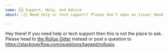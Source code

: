```yaml
---
name: 🆘 Support, Help, and Advice
about: 👉🏽 Need help or tech support? Please don't open an issue! Head tohttps://gitter.im/rollup/rollup or https://stackoverflow.com/questions/tagged/rollupjs.

---
```


Hey there! If you need help or tech support then this is not the place to
ask. Please head to [the Rollup Gitter](https://gitter.im/rollup/rollup)
instead or post a question to https://stackoverflow.com/questions/tagged/rollupjs.
